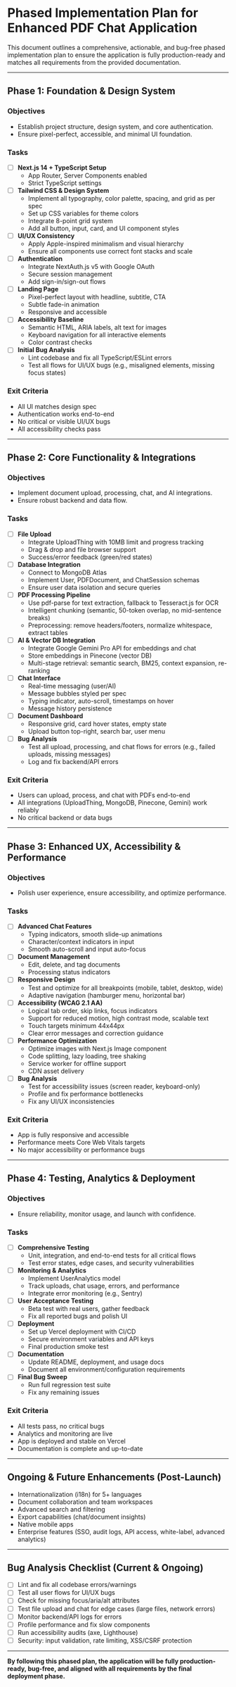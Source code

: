 # Phased Implementation Plan for Enhanced PDF Chat Application

This document outlines a comprehensive, actionable, and bug-free phased implementation plan to ensure the application is fully production-ready and matches all requirements from the provided documentation.

---

## Phase 1: Foundation & Design System

### Objectives
- Establish project structure, design system, and core authentication.
- Ensure pixel-perfect, accessible, and minimal UI foundation.

### Tasks
- [ ] **Next.js 14 + TypeScript Setup**
  - App Router, Server Components enabled
  - Strict TypeScript settings
- [ ] **Tailwind CSS & Design System**
  - Implement all typography, color palette, spacing, and grid as per spec
  - Set up CSS variables for theme colors
  - Integrate 8-point grid system
  - Add all button, input, card, and UI component styles
- [ ] **UI/UX Consistency**
  - Apply Apple-inspired minimalism and visual hierarchy
  - Ensure all components use correct font stacks and scale
- [ ] **Authentication**
  - Integrate NextAuth.js v5 with Google OAuth
  - Secure session management
  - Add sign-in/sign-out flows
- [ ] **Landing Page**
  - Pixel-perfect layout with headline, subtitle, CTA
  - Subtle fade-in animation
  - Responsive and accessible
- [ ] **Accessibility Baseline**
  - Semantic HTML, ARIA labels, alt text for images
  - Keyboard navigation for all interactive elements
  - Color contrast checks
- [ ] **Initial Bug Analysis**
  - Lint codebase and fix all TypeScript/ESLint errors
  - Test all flows for UI/UX bugs (e.g., misaligned elements, missing focus states)

### Exit Criteria
- All UI matches design spec
- Authentication works end-to-end
- No critical or visible UI/UX bugs
- All accessibility checks pass

---

## Phase 2: Core Functionality & Integrations

### Objectives
- Implement document upload, processing, chat, and AI integrations.
- Ensure robust backend and data flow.

### Tasks
- [ ] **File Upload**
  - Integrate UploadThing with 10MB limit and progress tracking
  - Drag & drop and file browser support
  - Success/error feedback (green/red states)
- [ ] **Database Integration**
  - Connect to MongoDB Atlas
  - Implement User, PDFDocument, and ChatSession schemas
  - Ensure user data isolation and secure queries
- [ ] **PDF Processing Pipeline**
  - Use pdf-parse for text extraction, fallback to Tesseract.js for OCR
  - Intelligent chunking (semantic, 50-token overlap, no mid-sentence breaks)
  - Preprocessing: remove headers/footers, normalize whitespace, extract tables
- [ ] **AI & Vector DB Integration**
  - Integrate Google Gemini Pro API for embeddings and chat
  - Store embeddings in Pinecone (vector DB)
  - Multi-stage retrieval: semantic search, BM25, context expansion, re-ranking
- [ ] **Chat Interface**
  - Real-time messaging (user/AI)
  - Message bubbles styled per spec
  - Typing indicator, auto-scroll, timestamps on hover
  - Message history persistence
- [ ] **Document Dashboard**
  - Responsive grid, card hover states, empty state
  - Upload button top-right, search bar, user menu
- [ ] **Bug Analysis**
  - Test all upload, processing, and chat flows for errors (e.g., failed uploads, missing messages)
  - Log and fix backend/API errors

### Exit Criteria
- Users can upload, process, and chat with PDFs end-to-end
- All integrations (UploadThing, MongoDB, Pinecone, Gemini) work reliably
- No critical backend or data bugs

---

## Phase 3: Enhanced UX, Accessibility & Performance

### Objectives
- Polish user experience, ensure accessibility, and optimize performance.

### Tasks
- [ ] **Advanced Chat Features**
  - Typing indicators, smooth slide-up animations
  - Character/context indicators in input
  - Smooth auto-scroll and input auto-focus
- [ ] **Document Management**
  - Edit, delete, and tag documents
  - Processing status indicators
- [ ] **Responsive Design**
  - Test and optimize for all breakpoints (mobile, tablet, desktop, wide)
  - Adaptive navigation (hamburger menu, horizontal bar)
- [ ] **Accessibility (WCAG 2.1 AA)**
  - Logical tab order, skip links, focus indicators
  - Support for reduced motion, high contrast mode, scalable text
  - Touch targets minimum 44x44px
  - Clear error messages and correction guidance
- [ ] **Performance Optimization**
  - Optimize images with Next.js Image component
  - Code splitting, lazy loading, tree shaking
  - Service worker for offline support
  - CDN asset delivery
- [ ] **Bug Analysis**
  - Test for accessibility issues (screen reader, keyboard-only)
  - Profile and fix performance bottlenecks
  - Fix any UI/UX inconsistencies

### Exit Criteria
- App is fully responsive and accessible
- Performance meets Core Web Vitals targets
- No major accessibility or performance bugs

---

## Phase 4: Testing, Analytics & Deployment

### Objectives
- Ensure reliability, monitor usage, and launch with confidence.

### Tasks
- [ ] **Comprehensive Testing**
  - Unit, integration, and end-to-end tests for all critical flows
  - Test error states, edge cases, and security vulnerabilities
- [ ] **Monitoring & Analytics**
  - Implement UserAnalytics model
  - Track uploads, chat usage, errors, and performance
  - Integrate error monitoring (e.g., Sentry)
- [ ] **User Acceptance Testing**
  - Beta test with real users, gather feedback
  - Fix all reported bugs and polish UI
- [ ] **Deployment**
  - Set up Vercel deployment with CI/CD
  - Secure environment variables and API keys
  - Final production smoke test
- [ ] **Documentation**
  - Update README, deployment, and usage docs
  - Document all environment/configuration requirements
- [ ] **Final Bug Sweep**
  - Run full regression test suite
  - Fix any remaining issues

### Exit Criteria
- All tests pass, no critical bugs
- Analytics and monitoring are live
- App is deployed and stable on Vercel
- Documentation is complete and up-to-date

---

## Ongoing & Future Enhancements (Post-Launch)
- Internationalization (i18n) for 5+ languages
- Document collaboration and team workspaces
- Advanced search and filtering
- Export capabilities (chat/document insights)
- Native mobile apps
- Enterprise features (SSO, audit logs, API access, white-label, advanced analytics)

---

## Bug Analysis Checklist (Current & Ongoing)
- [ ] Lint and fix all codebase errors/warnings
- [ ] Test all user flows for UI/UX bugs
- [ ] Check for missing focus/aria/alt attributes
- [ ] Test file upload and chat for edge cases (large files, network errors)
- [ ] Monitor backend/API logs for errors
- [ ] Profile performance and fix slow components
- [ ] Run accessibility audits (axe, Lighthouse)
- [ ] Security: input validation, rate limiting, XSS/CSRF protection

---

**By following this phased plan, the application will be fully production-ready, bug-free, and aligned with all requirements by the final deployment phase.** 